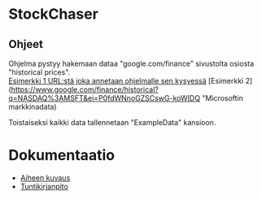 # StockChaser
## Ohjeet

Ohjelma pystyy hakemaan dataa "google.com/finance" sivustolta osiosta "historical prices".\
[Esimerkki 1 URL:stä joka annetaan ohjelmalle sen kysyessä](https://www.google.com/finance/historical?q=HEL%3AFORTUM&ei=KeXbWPD6OsPGsQHN3oiABg "Fortumin markkinadata")
[Esimerkki 2](https://www.google.com/finance/historical?q=NASDAQ%3AMSFT&ei=P0fdWNnoGZSCswG-koWIDQ "Microsoftin markkinadata)

Toistaiseksi kaikki data tallennetaan "ExampleData" kansioon.

# Dokumentaatio
- [Aiheen kuvaus](dokumentaatio/aiheenKuvausJaRakenne.md)
- [Tuntikirjanpito](dokumentaatio/Tuntikirjanpito.md)
